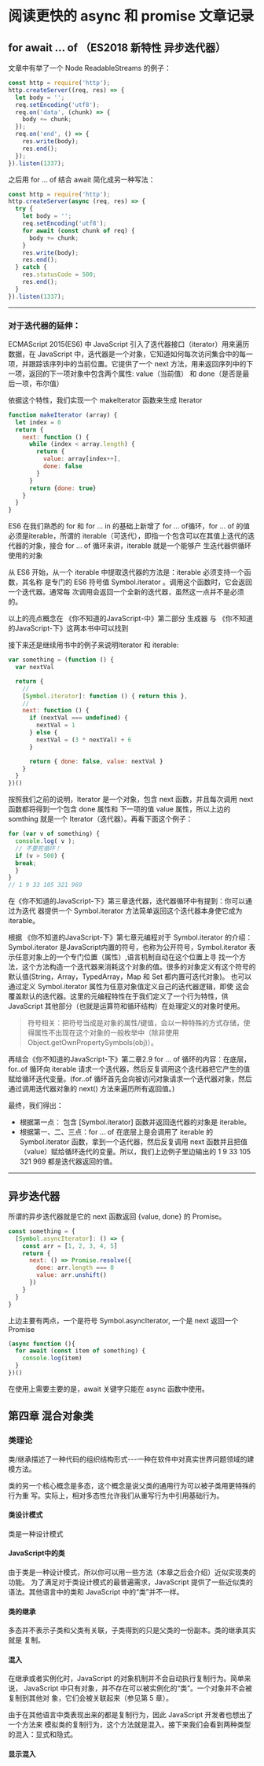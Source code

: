 # 阅读更快的 async 和 promise 文章记录

## for await ... of （ES2018 新特性 异步迭代器）

文章中有举了一个 Node ReadableStreams 的例子：
~~~js
const http = require('http');
http.createServer((req, res) => {
  let body = '';
  req.setEncoding('utf8');
  req.on('data', (chunk) => {
    body += chunk;
  });
  req.on('end', () => {
    res.write(body);
    res.end();
  });
}).listen(1337);
~~~
之后用 for ... of 结合 await 简化成另一种写法：
~~~js
const http = require('http');
http.createServer(async (req, res) => {
  try {
    let body = '';
    req.setEncoding('utf8');
    for await (const chunk of req) {
      body += chunk;
    }
    res.write(body);
    res.end();
  } catch {
    res.statusCode = 500;
    res.end();
  }
}).listen(1337);
~~~
---
### 对于迭代器的延伸：
ECMAScript 2015(ES6) 中 JavaScript 引入了迭代器接口（iterator）用来遍历数据，在 JavaScript 中，迭代器是一个对象，它知道如何每次访问集合中的每一项，并跟踪该序列中的当前位置。它提供了一个 next 方法，用来返回序列中的下一项，返回的下一项对象中包含两个属性: value（当前值） 和 done（是否是最后一项，布尔值）

依据这个特性，我们实现一个 makeIterator 函数来生成 Iterator

~~~js
function makeIterator (array) {
  let index = 0
  return {
    next: function () {
      while (index < array.length) {
        return {
          value: array[index++],
          done: false
        }
      }
      return {done: true}
    }
  }
}
~~~

ES6 在我们熟悉的 for 和 for ... in 的基础上新增了 for ... of循环，for ... of 的值必须是iterable，所谓的 iterable（可迭代），即指一个包含可以在其值上迭代的迭代器的对象，接合 for ... of 循环来讲，iterable 就是一个能够产
生迭代器供循环使用的对象

从 ES6 开始，从一个 iterable 中提取迭代器的方法是：iterable 必须支持一个函数，其名称
是专门的 ES6 符号值 Symbol.iterator 。调用这个函数时，它会返回一个迭代器。通常每
次调用会返回一个全新的迭代器，虽然这一点并不是必须的。

以上的亮点概念在 《你不知道的JavaScript-中》第二部分 生成器 与 《你不知道的JavaScript-下》这两本书中可以找到

接下来还是继续用书中的例子来说明Iterator 和 iterable:
~~~js
var something = (function () {
  var nextVal

  return {
    //
    [Symbol.iterator]: function () { return this },
    //
    next: function () {
      if (nextVal === undefined) {
        nextVal = 1
      } else {
        nextVal = (3 * nextVal) + 6
      }

      return { done: false, value: nextVal }
    }
  }
})()
~~~
按照我们之前的说明，Iterator 是一个对象，包含 next 函数，并且每次调用 next 函数都将得到一个包含 done 属性和 下一项的值 value 属性，所以上边的 somthing 就是一个 Iterator（迭代器）。再看下面这个例子：
~~~js
for (var v of something) {
  console.log( v );
  // 不要死循环！
  if (v > 500) {
  break;
  }
}
// 1 9 33 105 321 969
~~~
在《你不知道的JavaScript-下》第三章迭代器，迭代器循环中有提到：你可以通过为迭代
器提供一个 Symbol.iterator 方法简单返回这个迭代器本身使它成为 iterable。

根据 《你不知道的JavaScript-下》第七章元编程对于 Symbol.iterator 的介绍： Symbol.iterator 是JavaScript内置的符号，也称为公开符号，Symbol.iterator 表示任意对象上的一个专门位置（属性）,语言机制自动在这个位置上寻
找一个方法，这个方法构造一个迭代器来消耗这个对象的值。很多的对象定义有这个符号的默认值(String，Array，TypedArray，Map 和 Set 都内置可迭代对象)。
也可以通过定义 Symbol.iterator 属性为任意对象值定义自己的迭代器逻辑，即使
这会覆盖默认的迭代器。这里的元编程特性在于我们定义了一个行为特性，供 JavaScript
其他部分（也就是运算符和循环结构）在处理定义的对象时使用。
> 符号相关：把符号当成是对象的属性/键值，会以一种特殊的方式存储，使得属性不出现在这个对象的一般枚举中（除非使用 Object.getOwnPropertySymbols(obj)）。

再结合《你不知道的JavaScript-下》第二章2.9 for ... of 循环的内容：在底层，for..of 循环向 iterable 请求一个迭代器，然后反复调用这个迭代器把它产生的值赋给循环迭代变量。(for..of 循环首先会向被访问对象请求一个迭代器对象，然后通过调用迭代器对象的
next() 方法来遍历所有返回值。)

最终，我们得出：
* 根据第一点： 包含 [Symbol.iterator] 函数并返回迭代器的对象是 iterable。
* 根据第一、二、三点：for ... of 在底层上是会调用了 iterable 的 Symbol.iterator 函数，拿到一个迭代器，然后反复调用 next 函数并且把值（value）赋给循环迭代的变量。所以，我们上边例子里边输出的 1 9 33 105 321 969 都是迭代器返回的值。

---
## 异步迭代器

所谓的异步迭代器就是它的 next 函数返回 {value, done} 的 Promise。

~~~js
const something = {
  [Symbol.asyncIterator]: () => {
    const arr = [1, 2, 3, 4, 5]
    return {
      next: () => Promise.resolve({
        done: arr.length === 0 
        value: arr.unshift()
      })
    }
  }
}
~~~
上边主要有两点，一个是符号 Symbol.asyncIterator, 一个是 next 返回一个 Promise

~~~js
(async function (){
  for await (const item of something) {
    console.log(item)
  }
})()
~~~

在使用上需要主要的是，await 关键字只能在 async 函数中使用。

## 第四章 混合对象类

### 类理论

类/继承描述了一种代码的组织结构形式---一种在软件中对真实世界问题领域的建模方法。

类的另一个核心概念是多态，这个概念是说父类的通用行为可以被子类用更特殊的行为重
写。实际上，相对多态性允许我们从重写行为中引用基础行为。

#### 类设计模式

类是一种设计模式

#### JavaScript中的类

由于类是一种设计模式，所以你可以用一些方法（本章之后会介绍）近似实现类的功能。
为了满足对于类设计模式的最普遍需求，JavaScript 提供了一些近似类的语法。其他语言中的类和 JavaScript
中的“类”并不一样。

#### 类的继承

多态并不表示子类和父类有关联，子类得到的只是父类的一份副本。类的继承其实就是
复制。

#### 混入

在继承或者实例化时，JavaScript 的对象机制并不会自动执行复制行为。简单来说，
JavaScript 中只有对象，并不存在可以被实例化的“类”。一个对象并不会被复制到其他对
象，它们会被关联起来（参见第 5 章）。

由于在其他语言中类表现出来的都是复制行为，因此 JavaScript 开发者也想出了一个方法来
模拟类的复制行为，这个方法就是混入。接下来我们会看到两种类型的混入：显式和隐式。

#### 显示混入


